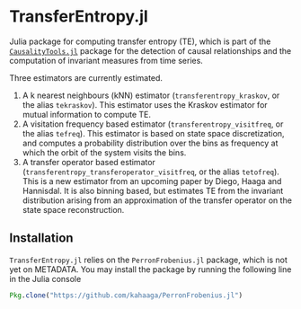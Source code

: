 # TransferEntropy.jl

Julia package for computing transfer entropy (TE), which is part of the   [`CausalityTools.jl`](https://github.com/kahaaga/CausalityTools.jl) package
 for the detection of causal relationships and the computation of invariant
 measures from time series.

Three estimators are currently estimated.

1. A k nearest neighbours (kNN) estimator (`transferentropy_kraskov`, or the alias `tekraskov`). This estimator uses the Kraskov estimator for mutual information to compute TE.
2. A visitation frequency based estimator (`transferentropy_visitfreq`, or the alias `tefreq`). This estimator is based on state space discretization, and computes a probability distribution over the bins as frequency at which the orbit of the system visits the bins.
3. A transfer operator based estimator (`transferentropy_transferoperator_visitfreq`, or the alias `tetofreq`). This is a new estimator from an upcoming paper by Diego, Haaga and Hannisdal. It is also binning based, but estimates TE from the invariant
distribution arising from an approximation of the transfer operator on the state
space reconstruction.

## Installation
`TransferEntropy.jl` relies on the `PerronFrobenius.jl` package, which is not
yet on METADATA. You may install the package by running the following
line in the Julia console

```julia
Pkg.clone("https://github.com/kahaaga/PerronFrobenius.jl")
```
